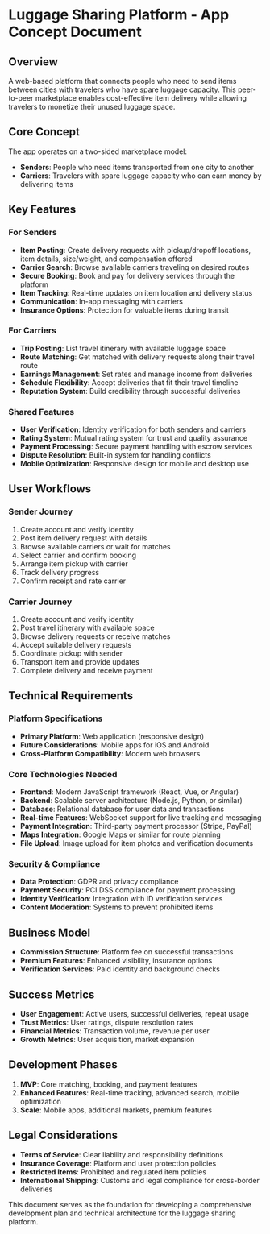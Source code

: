 # Luggage Sharing Platform - App Concept Document

## Overview
A web-based platform that connects people who need to send items between cities with travelers who have spare luggage capacity. This peer-to-peer marketplace enables cost-effective item delivery while allowing travelers to monetize their unused luggage space.

## Core Concept
The app operates on a two-sided marketplace model:
- **Senders**: People who need items transported from one city to another
- **Carriers**: Travelers with spare luggage capacity who can earn money by delivering items

## Key Features

### For Senders
- **Item Posting**: Create delivery requests with pickup/dropoff locations, item details, size/weight, and compensation offered
- **Carrier Search**: Browse available carriers traveling on desired routes
- **Secure Booking**: Book and pay for delivery services through the platform
- **Item Tracking**: Real-time updates on item location and delivery status
- **Communication**: In-app messaging with carriers
- **Insurance Options**: Protection for valuable items during transit

### For Carriers
- **Trip Posting**: List travel itinerary with available luggage space
- **Route Matching**: Get matched with delivery requests along their travel route
- **Earnings Management**: Set rates and manage income from deliveries
- **Schedule Flexibility**: Accept deliveries that fit their travel timeline
- **Reputation System**: Build credibility through successful deliveries

### Shared Features
- **User Verification**: Identity verification for both senders and carriers
- **Rating System**: Mutual rating system for trust and quality assurance
- **Payment Processing**: Secure payment handling with escrow services
- **Dispute Resolution**: Built-in system for handling conflicts
- **Mobile Optimization**: Responsive design for mobile and desktop use

## User Workflows

### Sender Journey
1. Create account and verify identity
2. Post item delivery request with details
3. Browse available carriers or wait for matches
4. Select carrier and confirm booking
5. Arrange item pickup with carrier
6. Track delivery progress
7. Confirm receipt and rate carrier

### Carrier Journey
1. Create account and verify identity
2. Post travel itinerary with available space
3. Browse delivery requests or receive matches
4. Accept suitable delivery requests
5. Coordinate pickup with sender
6. Transport item and provide updates
7. Complete delivery and receive payment

## Technical Requirements

### Platform Specifications
- **Primary Platform**: Web application (responsive design)
- **Future Considerations**: Mobile apps for iOS and Android
- **Cross-Platform Compatibility**: Modern web browsers

### Core Technologies Needed
- **Frontend**: Modern JavaScript framework (React, Vue, or Angular)
- **Backend**: Scalable server architecture (Node.js, Python, or similar)
- **Database**: Relational database for user data and transactions
- **Real-time Features**: WebSocket support for live tracking and messaging
- **Payment Integration**: Third-party payment processor (Stripe, PayPal)
- **Maps Integration**: Google Maps or similar for route planning
- **File Upload**: Image upload for item photos and verification documents

### Security & Compliance
- **Data Protection**: GDPR and privacy compliance
- **Payment Security**: PCI DSS compliance for payment processing
- **Identity Verification**: Integration with ID verification services
- **Content Moderation**: Systems to prevent prohibited items

## Business Model
- **Commission Structure**: Platform fee on successful transactions
- **Premium Features**: Enhanced visibility, insurance options
- **Verification Services**: Paid identity and background checks

## Success Metrics
- **User Engagement**: Active users, successful deliveries, repeat usage
- **Trust Metrics**: User ratings, dispute resolution rates
- **Financial Metrics**: Transaction volume, revenue per user
- **Growth Metrics**: User acquisition, market expansion

## Development Phases
1. **MVP**: Core matching, booking, and payment features
2. **Enhanced Features**: Real-time tracking, advanced search, mobile optimization
3. **Scale**: Mobile apps, additional markets, premium features

## Legal Considerations
- **Terms of Service**: Clear liability and responsibility definitions
- **Insurance Coverage**: Platform and user protection policies
- **Restricted Items**: Prohibited and regulated item policies
- **International Shipping**: Customs and legal compliance for cross-border deliveries

This document serves as the foundation for developing a comprehensive development plan and technical architecture for the luggage sharing platform.